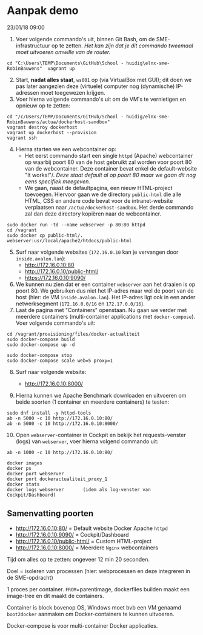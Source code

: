 # Aanpak demo

23/01/18 09:00

1. Voer volgende commando's uit, binnen Git Bash, om de SME-infrastructuur op te zetten. *Het kan zijn dat je dit commando tweemaal moet uitvoeren omwille van de router.*
```
cd "C:\Users\TEMP\Documents\GitHub\School - huidig\elnx-sme-RobinBauwens"  vagrant up
```
2. Start, **nadat alles staat**, `ws001` op (via VirtualBox met GUI); dit doen we pas later aangezien deze (virtuele) computer nog (dynamische) IP-adressen moet toegewezen krijgen.
3. Voer hierna volgende commando's uit om de VM's te vernietigen en opnieuw op te zetten:
```
cd "/c/Users/TEMP/Documents/GitHub/School - huidig/elnx-sme-RobinBauwens/actua/dockerhost-sandbox"
vagrant destroy dockerhost
vagrant up dockerhost --provision
vagrant ssh
```
4. Hierna starten we een webcontainer op:
    - Het eerst commando start een single `httpd` (Apache) webcontainer op waarbij poort 80 van de host gebruikt zal worden voor poort 80 van de webcontainer. Deze container bevat enkel de default-website "It works!"/. *Deze staat default al op poort 80 maar we gaan dit nog eens specifiek meegeven.*
    - We gaan, naast de defaultpagina, een nieuw HTML-project toevoegen. Hiervoor gaan we de directory `public-html` die alle HTML, CSS en andere code bevat voor de intranet-website verplaatsen naar `/actua/dockerhost-sandbox`. Het derde commando zal dan deze directory kopiëren naar de webcontainer.

```
sudo docker run -td --name webserver -p 80:80 httpd
cd /vagrant
sudo docker cp public-html/. webserver:usr/local/apache2/htdocs/public-html
```
5. Surf naar volgende websites (`172.16.0.10` kan je vervangen door `inside.avalon.lan`):
    - http://172.16.0.10:80
    - http://172.16.0.10/public-html/
    - https://172.16.0.10:9090/
6. We kunnen nu zien dat er een container `webserver` aan het draaien is op poort 80. We gebruiken dus niet het IP-adres maar wel de poort van de host (hier: de VM `inside.avalon.lan`). Het IP-adres ligt ook in een ander netwerksegment (`172.16.0.0/16` en `172.17.0.0/16`).
7. Laat de pagina met "Containers" openstaan. Nu gaan we verder met meerdere containers (multi-container applications met `docker-compose`). Voer volgende commando's uit:
```
cd /vagrant/provisioning/files/docker-actualiteit
sudo docker-compose build
sudo docker-compose up -d

sudo docker-compose stop
sudo docker-compose scale web=5 proxy=1
```
8. Surf naar volgende website:
    - http://172.16.0.10:8000/

9. Hierna kunnen we Apache Benchmark downloaden en uitvoeren om beide soorten (1 container en meerdere containers) te testen:
```
sudo dnf install -y httpd-tools
ab -n 5000 -c 10 http://172.16.0.10:80/        
ab -n 5000 -c 10 http://172.16.0.10:8000/      
```
10. Open `webserver`-container in Cockpit en bekijk het requests-venster (logs) van `webserver`, voer hierna volgend commando uit:
```
ab -n 1000 -c 10 http://172.16.0.10:80/
```

```
docker images
docker ps
docker port webserver
docker port dockeractualiteit_proxy_1
docker stats
docker logs webserver       (idem als log-venster van Cockpit/Dashboard)
```

## Samenvatting poorten
- http://172.16.0.10:80/ = Default website Docker Apache `httpd`
- http://172.16.0.10:9090/ = Cockpit/Dashboard
- http://172.16.0.10/public-html/ = Custom HTML-project
- http://172.16.0.10:8000/ = Meerdere `Nginx` webcontainers

Tijd om alles op te zetten: ongeveer 12 min 20 seconden.

Doel = isoleren van processen (hier: webprocessen en deze integreren in de SME-opdracht)

1 proces per container.
`FROM`=parentimage, dockerfiles builden maakt een image-tree en dit maakt de containers.

Container is block bovenop OS, Windows moet bvb een VM genaamd `boot2docker` aanmaken om Docker-containers te kunnen uitvoeren.

Docker-compose is voor multi-container Docker applicaties.